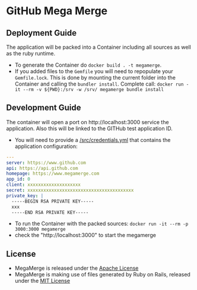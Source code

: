 # GitHub Mega Merge

## Deployment Guide
The application will be packed into a Container including all sources as well as the ruby runtime.
* To generate the Container do `docker build . -t megamerge`.
* If you added files to the `Gemfile` you will need to repopulate your `Gemfile.lock`. This is done by mounting the current folder into the Container and calling the `bundler install`. Complete call: `docker run -it --rm -v ${PWD}:/srv -w /srv/ megamerge bundle install`

## Development Guide
The container will open a port on http://localhost:3000 service the application. Also this will be linked to the GITHub test application ID.
* You will need to provide a [/src/credentials.yml](src/credentials.yml) that contains the application configuration:

```yaml
---
server: https://www.github.com
api: https://api.github.com
homepage: https://www.megamerge.com
app_id: 0
client: xxxxxxxxxxxxxxxxxxxx
secret: xxxxxxxxxxxxxxxxxxxxxxxxxxxxxxxxxxxxxxxx
private_key: |
  -----BEGIN RSA PRIVATE KEY-----
  xxx
  -----END RSA PRIVATE KEY-----
```
* To run the Container with the packed sources: `docker run -it --rm -p 3000:3000 megamerge`
* check the "http://localhost:3000" to start the megamerge

## License
* MegaMerge is released under the [Apache License](LICENSE)
* MegaMerge is making use of files generated by Ruby on Rails, released under the [MIT License](MIT-LICENSE)
